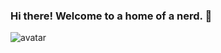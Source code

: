 ### Hi there!  Welcome to a home of a nerd. 👋


![avatar](https://user-images.githubusercontent.com/84492503/168467952-d33ec963-af90-4fb2-8b53-1d9a698ebab3.png)

